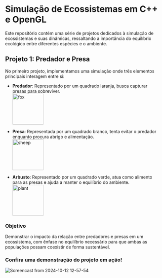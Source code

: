 # Simulação de Ecossistemas em C++ e OpenGL

Este repositório contém uma série de projetos dedicados à simulação de ecossistemas e suas dinâmicas, ressaltando a importância do equilíbrio ecológico entre diferentes espécies e o ambiente.

## Projeto 1: Predador e Presa

No primeiro projeto, implementamos uma simulação onde três elementos principais interagem entre si:

- **Predador**: Representado por um quadrado laranja, busca capturar presas para sobreviver.  
  <img src="https://github.com/user-attachments/assets/3a80dcc7-a057-424e-875c-fc5d9b135741" alt="fox" width="100"/>

- **Presa**: Representada por um quadrado branco, tenta evitar o predador enquanto procura abrigo e alimentação.  
  <img src="https://github.com/user-attachments/assets/7b0bf253-186b-464d-a888-e298ef33c073" alt="sheep" width="100"/>

- **Arbusto**: Representado por um quadrado verde, atua como alimento para as presas e ajuda a manter o equilíbrio do ambiente.  
  <img src="https://github.com/user-attachments/assets/7dd7bbbb-f9da-4379-8580-cefbd8276478" alt="plant" width="100"/>

### Objetivo
Demonstrar o impacto da relação entre predadores e presas em um ecossistema, com ênfase no equilíbrio necessário para que ambas as populações possam coexistir de forma sustentável.

### Confira uma demonstração do projeto em ação!

![Screencast from 2024-10-12 12-57-54](https://github.com/user-attachments/assets/d02b5099-1b02-460d-ace5-8689310e2782)

